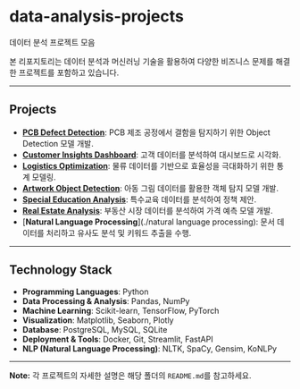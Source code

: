 # data-analysis-projects
데이터 분석 프로젝트 모음

본 리포지토리는 데이터 분석과 머신러닝 기술을 활용하여 다양한 비즈니스 문제를 해결한 프로젝트를 포함하고 있습니다.

---

## Projects
- [**PCB Defect Detection**](./pcb-defect-detection): PCB 제조 공정에서 결함을 탐지하기 위한 Object Detection 모델 개발.
- [**Customer Insights Dashboard**](./customer-insights-dashboard): 고객 데이터를 분석하여 대시보드로 시각화.
- [**Logistics Optimization**](./logistics-optimization): 물류 데이터를 기반으로 효율성을 극대화하기 위한 통계 모델링.
- [**Artwork Object Detection**](./artwork-object-detection): 아동 그림 데이터를 활용한 객체 탐지 모델 개발.
- [**Special Education Analysis**](./special-education-analysis): 특수교육 데이터를 분석하여 정책 제안.
- [**Real Estate Analysis**](./real-estate-analysis): 부동산 시장 데이터를 분석하여 가격 예측 모델 개발.
- [**Natural Language Processing**](./natural language processing): 문서 데이터를 처리하고 유사도 분석 및 키워드 추출을 수행.
---

## Technology Stack
- **Programming Languages**: Python
- **Data Processing & Analysis**: Pandas, NumPy
- **Machine Learning**: Scikit-learn, TensorFlow, PyTorch
- **Visualization**: Matplotlib, Seaborn, Plotly
- **Database**: PostgreSQL, MySQL, SQLite
- **Deployment & Tools**: Docker, Git, Streamlit, FastAPI
- **NLP (Natural Language Processing)**: NLTK, SpaCy, Gensim, KoNLPy

---

**Note:** 각 프로젝트의 자세한 설명은 해당 폴더의 `README.md`를 참고하세요.